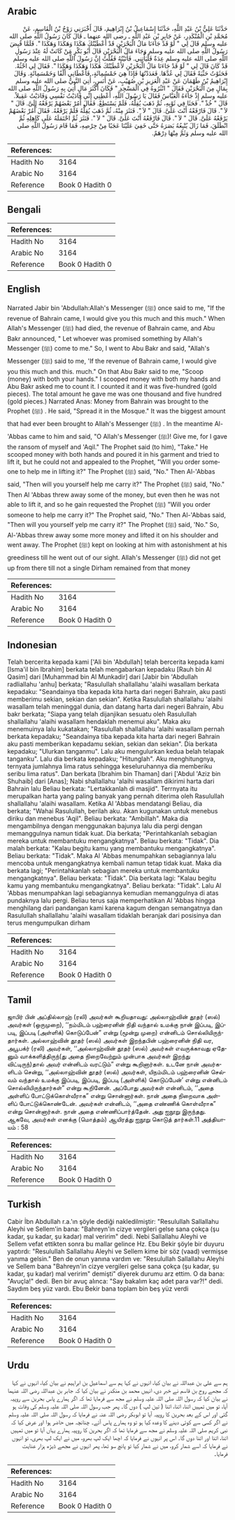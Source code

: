 ## Arabic


<div dir="rtl" lang="ar" style={{fontSize:'larger',backgroundColor:'#f8f9fa',padding:20}}>
حَدَّثَنَا عَلِيُّ بْنُ عَبْدِ اللَّهِ، حَدَّثَنَا إِسْمَاعِيلُ بْنُ إِبْرَاهِيمَ، قَالَ أَخْبَرَنِي رَوْحُ بْنُ الْقَاسِمِ، عَنْ مُحَمَّدِ بْنِ الْمُنْكَدِرِ، عَنْ جَابِرِ بْنِ عَبْدِ اللَّهِ ـ رضى الله عنهما ـ قَالَ كَانَ رَسُولُ اللَّهِ صلى الله عليه وسلم قَالَ لِي ‏"‏ لَوْ قَدْ جَاءَنَا مَالُ الْبَحْرَيْنِ قَدْ أَعْطَيْتُكَ هَكَذَا وَهَكَذَا وَهَكَذَا ‏"‏‏.‏ فَلَمَّا قُبِضَ رَسُولُ اللَّهِ صلى الله عليه وسلم وَجَاءَ مَالُ الْبَحْرَيْنِ قَالَ أَبُو بَكْرٍ مَنْ كَانَتْ لَهُ عِنْدَ رَسُولِ اللَّهِ صلى الله عليه وسلم عِدَةٌ فَلْيَأْتِنِي‏.‏ فَأَتَيْتُهُ فَقُلْتُ إِنَّ رَسُولَ اللَّهِ صلى الله عليه وسلم قَدْ كَانَ قَالَ لِي ‏"‏ لَوْ قَدْ جَاءَنَا مَالُ الْبَحْرَيْنِ لأَعْطَيْتُكَ هَكَذَا وَهَكَذَا وَهَكَذَا ‏"‏‏.‏ فَقَالَ لِي احْثُهْ‏.‏ فَحَثَوْتُ حَثْيَةً فَقَالَ لِي عُدَّهَا‏.‏ فَعَدَدْتُهَا فَإِذَا هِيَ خَمْسُمِائَةٍ، فَأَعْطَانِي أَلْفًا وَخَمْسَمِائَةٍ‏.‏ وَقَالَ إِبْرَاهِيمُ بْنُ طَهْمَانَ عَنْ عَبْدِ الْعَزِيزِ بْنِ صُهَيْبٍ، عَنْ أَنَسٍ، أُتِيَ النَّبِيُّ صلى الله عليه وسلم بِمَالٍ مِنَ الْبَحْرَيْنِ فَقَالَ ‏"‏ انْثُرُوهُ فِي الْمَسْجِدِ ‏"‏ فَكَانَ أَكْثَرَ مَالٍ أُتِيَ بِهِ رَسُولُ اللَّهِ صلى الله عليه وسلم إِذْ جَاءَهُ الْعَبَّاسُ فَقَالَ يَا رَسُولَ اللَّهِ، أَعْطِنِي إِنِّي فَادَيْتُ نَفْسِي وَفَادَيْتُ عَقِيلاً‏.‏ قَالَ ‏"‏ خُذْ ‏"‏‏.‏ فَحَثَا فِي ثَوْبِهِ، ثُمَّ ذَهَبَ يُقِلُّهُ، فَلَمْ يَسْتَطِعْ‏.‏ فَقَالَ أْمُرْ بَعْضَهُمْ يَرْفَعْهُ إِلَىَّ‏.‏ قَالَ ‏"‏ لاَ ‏"‏‏.‏ قَالَ فَارْفَعْهُ أَنْتَ عَلَىَّ‏.‏ قَالَ ‏"‏ لاَ ‏"‏‏.‏ فَنَثَرَ مِنْهُ، ثُمَّ ذَهَبَ يُقِلُّهُ فَلَمْ يَرْفَعْهُ‏.‏ فَقَالَ أْمُرْ بَعْضَهُمْ يَرْفَعْهُ عَلَىَّ‏.‏ قَالَ ‏"‏ لاَ ‏"‏‏.‏ قَالَ فَارْفَعْهُ أَنْتَ عَلَىَّ‏.‏ قَالَ ‏"‏ لاَ ‏"‏‏.‏ فَنَثَرَ ثُمَّ احْتَمَلَهُ عَلَى كَاهِلِهِ ثُمَّ انْطَلَقَ، فَمَا زَالَ يُتْبِعُهُ بَصَرَهُ حَتَّى خَفِيَ عَلَيْنَا عَجَبًا مِنْ حِرْصِهِ، فَمَا قَامَ رَسُولُ اللَّهِ صلى الله عليه وسلم وَثَمَّ مِنْهَا دِرْهَمٌ‏.‏
</div>
<div style={{backgroundColor:'#f8f9fa',padding:20, marginBottom: 10}}><table> <thead> <tr> <th>References:</th> <th></th> </tr> </thead> <tbody><tr><td>Hadith No</td><td>3164</td></tr><tr><td>Arabic No</td><td>3164</td></tr><tr><td>Reference</td><td>Book 0 Hadith 0</td></tr></tbody></table></div>

## Bengali


<div dir="ltr" lang="bn" style={{fontSize:'larger',backgroundColor:'#f8f9fa',padding:20}}>

</div>
<div style={{backgroundColor:'#f8f9fa',padding:20, marginBottom: 10}}><table> <thead> <tr> <th>References:</th> <th></th> </tr> </thead> <tbody><tr><td>Hadith No</td><td>3164</td></tr><tr><td>Arabic No</td><td>3164</td></tr><tr><td>Reference</td><td>Book 0 Hadith 0</td></tr></tbody></table></div>

## English


<div dir="ltr" lang="en" style={{fontSize:'larger',backgroundColor:'#f8f9fa',padding:20}}>
Narrated Jabir bin 'Abdullah:Allah's Messenger (ﷺ) once said to me, "If the revenue of Bahrain came, I would give you this much and this much." When Allah's Messenger (ﷺ) had died, the revenue of Bahrain came, and Abu Bakr announced, " Let whoever was promised something by Allah's Messenger (ﷺ) come to me." So, I went to Abu Bakr and said, "Allah's Messenger (ﷺ) said to me, 'If the revenue of Bahrain came, I would give you this much and this. much." On that Abu Bakr said to me, "Scoop (money) with both your hands." I scooped money with both my hands and Abu Bakr asked me to count it. I counted it and it was five-hundred (gold pieces). The total amount he gave me was one thousand and five hundred (gold pieces.) Narrated Anas: Money from Bahrain was brought to the Prophet (ﷺ) . He said, "Spread it in the Mosque." It was the biggest amount that had ever been brought to Allah's Messenger (ﷺ) . In the meantime Al-'Abbas came to him and said, "O Allah's Messenger (ﷺ)! Give me, for I gave the ransom of myself and 'Aqil." The Prophet said (to him), "Take." He scooped money with both hands and poured it in his garment and tried to lift it, but he could not and appealed to the Prophet, "Will you order someone to help me in lifting it?" The Prophet (ﷺ) said, "No." Then Al-'Abbas said, "Then will you yourself help me carry it?" The Prophet (ﷺ) said, "No." Then Al 'Abbas threw away some of the money, but even then he was not able to lift it, and so he gain requested the Prophet (ﷺ) "Will you order someone to help me carry it?" The Prophet said, "No." Then Al-'Abbas said, "Then will you yourself yelp me carry it?" The Prophet (ﷺ) said, 'No." So, Al-'Abbas threw away some more money and lifted it on his shoulder and went away. The Prophet (ﷺ) kept on looking at him with astonishment at his greediness till he went out of our sight. Allah's Messenger (ﷺ) did not get up from there till not a single Dirham remained from that money
</div>
<div style={{backgroundColor:'#f8f9fa',padding:20, marginBottom: 10}}><table> <thead> <tr> <th>References:</th> <th></th> </tr> </thead> <tbody><tr><td>Hadith No</td><td>3164</td></tr><tr><td>Arabic No</td><td>3164</td></tr><tr><td>Reference</td><td>Book 0 Hadith 0</td></tr></tbody></table></div>

## Indonesian


<div dir="ltr" lang="id" style={{fontSize:'larger',backgroundColor:'#f8f9fa',padding:20}}>
Telah bercerita kepada kami ['Ali bin 'Abdullah] telah bercerita kepada kami [Isma'il bin Ibrahim] berkata telah mengabarkan kepadaku [Rauh bin Al Qasim] dari [Muhammad bin Al Munkadir] dari [Jabir bin 'Abdullah radliallahu 'anhu] berkata; "Rasulullah shallallahu 'alaihi wasallam berkata kepadaku: "Seandainya tiba kepada kita harta dari negeri Bahrain, aku pasti memberimu sekian, sekian dan sekian". Ketika Rasulullah shallallahu 'alaihi wasallam telah meninggal dunia, dan datang harta dari negeri Bahrain, Abu bakr berkata; "Siapa yang telah dijanjikan sesuatu oleh Rasulullah shallallahu 'alaihi wasallam hendaklah menemui aku". Maka aku menemuinya lalu kukatakan; "Rasulullah shallallahu 'alaihi wasallam pernah berkata kepadaku; "Seandainya tiba kepada kita harta dari negeri Bahrain aku pasti memberikan kepadamu sekian, sekian dan sekian". Dia berkata kepadaku; "Ulurkan tanganmu". Lalu aku mengulurkan kedua belah telapak tanganku". Lalu dia berkata kepadaku; "Hitunglah". Aku menghitungnya, ternyata jumlahnya lima ratus sehingga keseluruhannya dia memberiku seribu lima ratus". Dan berkata [Ibrahim bin Thaman] dari ['Abdul 'Aziz bin Shuhaib] dari [Anas]; Nabi shallallahu 'alaihi wasallam dikirimi harta dari Bahrain lalu Beliau berkata: "Lertakkanlah di masjid". Terrnyata itu merupalkan harta yang paling banyak yang pernah diterima oleh Rasulullah shallallahu 'alaihi wasallam. Ketika Al 'Abbas mendatangi Beliau, dia berkata; "Wahai Rasulullah, berilah aku. Akan kugunakan untuk menebus diriku dan menebus 'Aqil". Beliau berkata: "Ambillah". Maka dia mengambilnya dengan menggunakan bajunya lalu dia pergi dengan memanggulnya namun tidak kuat. Dia berkata; "Perintahkanlah sebagian mereka untuk membantuku mengangkatnya". Beliau berkata: "Tidak". Dia malah berkata: "Kalau begitu kamu yang membantuku mengangkatnya". Beliau berkata: "Tidak". Maka Al 'Abbas menumpahkan sebagiannya lalu mencoba untuk mengangkatnya kembali namun tetap tidak kuat. Maka dia berkata lagi; "Perintahkanlah sebagian mereka untuk membantuku mengangkatnya". Beliau berkata: "Tidak". Dia berkata lagi: "Kalau begitu kamu yang membantuku mengangkatnya". Beliau berkata: "Tidak". Lalu Al 'Abbas menumpahkan lagi sebagiannya kemudian memanggulnya di atas pundaknya lalu pergi. Beliau terus saja memperhatikan Al 'Abbas hingga menghilang dari pandangan kami karena kagum dengan semangatnya dan Rasulullah shallallahu 'alaihi wasallam tidaklah beranjak dari posisinya dan terus mengumpulkan dirham
</div>
<div style={{backgroundColor:'#f8f9fa',padding:20, marginBottom: 10}}><table> <thead> <tr> <th>References:</th> <th></th> </tr> </thead> <tbody><tr><td>Hadith No</td><td>3164</td></tr><tr><td>Arabic No</td><td>3164</td></tr><tr><td>Reference</td><td>Book 0 Hadith 0</td></tr></tbody></table></div>

## Tamil


<div dir="ltr" lang="ta" style={{fontSize:'larger',backgroundColor:'#f8f9fa',padding:20}}>
ஜாபிர் பின் அப்தில்லாஹ் (ரலி) அவர்கள் கூறியதாவது: அல்லாஹ்வின் தூதர் (ஸல்) அவர்கள் (ஒருமுறை), ‘‘நம்மிடம் பஹ்ரைனின் நிதி வந்தால் உமக்கு நான் இப்படி, இப்படி, இப்படி (அள்ளிக்) கொடுப்பேன்” என்று (மூன்று முறை) என்னிடம் சொல்லியிருந்தார்கள். அல்லாஹ்வின் தூதர் (ஸல்) அவர்கள் இறந்தபின் பஹ்ரைனின் நிதி வர, அபூபக்ர் (ரலி) அவர்கள், ‘‘அல்லாஹ்வின் தூதர் (ஸல்) அவர்கள் எவருக்காவது ஏதேனும் வாக்களித்திருந்(து அதை நிறைவேற்றும் முன்பாக அவர்கள் இறந்து விட்டிருந்)தால் அவர் என்னிடம் வரட்டும்” என்று கூறினார்கள். உடனே நான் அவர்களிடம் சென்று, ‘‘அல்லாஹ்வின் தூதர் (ஸல்) அவர்கள், யிநம்மிடம் பஹ்ரைனின் செல்வம் வந்தால் உமக்கு இப்படி, இப்படி, இப்படி (அள்ளிக்) கொடுப்பேன்’ என்று என்னிடம் சொல்லியிருந்தார்கள்” என்று கூறினேன். அப்போது அவர்கள் என்னிடம், ‘‘அதை அள்ளிப் போட்டுக்கொள்வீராக” என்று சொன்னார்கள். நான் அதை நிறைவாக அள்ளிப் போட்டுக்கொண்டேன். அவர்கள் என்னிடம், ‘‘அதை எண்ணிக் கொள்வீராக” என்று சொன்னார்கள். நான் அதை எண்ணிப்பார்த்தேன். அது ஐநூறு இருந்தது. ஆகவே, அவர்கள் எனக்கு (மொத்தம்) ஆயிரத்து ஐநூறு கொடுத் தார்கள்.11 அத்தியாயம் : 58
</div>
<div style={{backgroundColor:'#f8f9fa',padding:20, marginBottom: 10}}><table> <thead> <tr> <th>References:</th> <th></th> </tr> </thead> <tbody><tr><td>Hadith No</td><td>3164</td></tr><tr><td>Arabic No</td><td>3164</td></tr><tr><td>Reference</td><td>Book 0 Hadith 0</td></tr></tbody></table></div>

## Turkish


<div dir="ltr" lang="tr" style={{fontSize:'larger',backgroundColor:'#f8f9fa',padding:20}}>
Cabir İbn Abdullah r.a.'ın şöyle dediği nakledilmiştir: "Resulullah Sallallahu Aleyhi ve Sellem'in bana: "Bahreyn'in cizye vergileri gelse sana çokça (şu kadar, şu kadar, şu kadar) mal veririm" dedi. Nebi Sallallahu Aleyhi ve Sellem vefat ettikten sonra bu mallar gelince Hz. Ebu Bekir şöyle bir duyuru yaptırdı: "Resulullah Sallallahu Aleyhi ve Sellem kime bir söz (vaad) vermişse yanıma gelsin." Ben de onun yanına vardım ve: "Resulullah Sallallahu Aleyhi ve Sellem bana "Bahreyn'in cizye vergileri gelse sana çokça (şu kadar, şu kadar, şu kadar) mal veririm" demişti" diyerek durumu arz ettim. O da bana: "Avuçla!" dedi. Ben bir avuç alınca: "Say bakalım kaç adet para var?!" dedi. Saydım beş yüz vardı. Ebu Bekir bana toplam bin beş yüz verdi
</div>
<div style={{backgroundColor:'#f8f9fa',padding:20, marginBottom: 10}}><table> <thead> <tr> <th>References:</th> <th></th> </tr> </thead> <tbody><tr><td>Hadith No</td><td>3164</td></tr><tr><td>Arabic No</td><td>3164</td></tr><tr><td>Reference</td><td>Book 0 Hadith 0</td></tr></tbody></table></div>

## Urdu


<div dir="rtl" lang="ur" style={{fontSize:'larger',backgroundColor:'#f8f9fa',padding:20}}>
ہم سے علی بن عبداللہ نے بیان کیا، انہوں نے کہا ہم سے اسماعیل بن ابراہیم نے بیان کیا، انہوں نے کہا کہ مجھے روح بن قاسم نے خبر دی، انہیں محمد بن منکدر نے بیان کیا کہ جابر بن عبداللہ رضی اللہ عنہما نے بیان کیا کہ رسول اللہ صلی اللہ علیہ وسلم نے مجھ سے فرمایا تھا کہ اگر ہمارے پاس بحرین سے روپیہ آیا، تو میں تمہیں اتنا، اتنا، اتنا ( تین لپ ) دوں گا۔ پھر جب رسول اللہ صلی اللہ علیہ وسلم کی وفات ہو گئی اور اس کے بعد بحرین کا روپیہ آیا تو ابوبکر رضی اللہ عنہ نے فرمایا کہ رسول اللہ صلی اللہ علیہ وسلم نے اگر کسی سے کوئی دینے کا وعدہ کیا ہو تو وہ ہمارے پاس آئے۔ چنانچہ میں حاضر ہوا اور عرض کیا کہ نبی کریم صلی اللہ علیہ وسلم نے مجھ سے فرمایا تھا کہ اگر بحرین کا روپیہ ہمارے یہاں آیا تو میں تمہیں اتنا، اتنا اور اتنا دوں گا۔ اس پر انہوں نے فرمایا کہ اچھا ایک لپ بھرو، میں نے ایک لپ بھری، تو انہوں نے فرمایا کہ اسے شمار کرو، میں نے شمار کیا تو پانچ سو تھا، پھر انہوں نے مجھے ڈیڑھ ہزار عنایت فرمایا۔
</div>
<div style={{backgroundColor:'#f8f9fa',padding:20, marginBottom: 10}}><table> <thead> <tr> <th>References:</th> <th></th> </tr> </thead> <tbody><tr><td>Hadith No</td><td>3164</td></tr><tr><td>Arabic No</td><td>3164</td></tr><tr><td>Reference</td><td>Book 0 Hadith 0</td></tr></tbody></table></div>